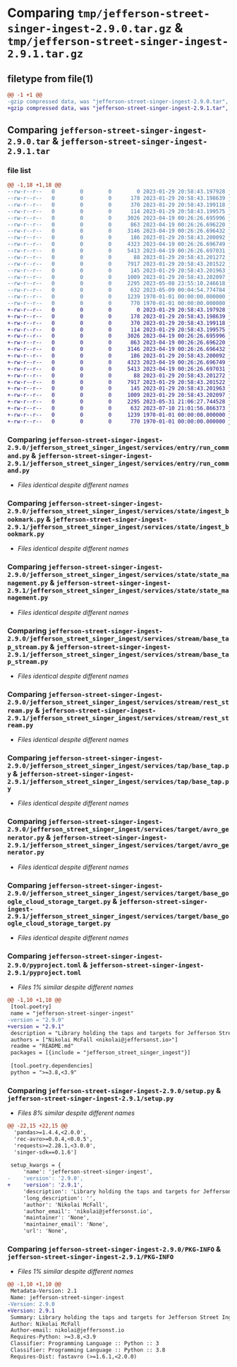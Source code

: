 # Comparing `tmp/jefferson-street-singer-ingest-2.9.0.tar.gz` & `tmp/jefferson-street-singer-ingest-2.9.1.tar.gz`

## filetype from file(1)

```diff
@@ -1 +1 @@
-gzip compressed data, was "jefferson-street-singer-ingest-2.9.0.tar", max compression
+gzip compressed data, was "jefferson-street-singer-ingest-2.9.1.tar", max compression
```

## Comparing `jefferson-street-singer-ingest-2.9.0.tar` & `jefferson-street-singer-ingest-2.9.1.tar`

### file list

```diff
@@ -1,18 +1,18 @@
--rw-r--r--   0        0        0        0 2023-01-29 20:58:43.197928 jefferson-street-singer-ingest-2.9.0/README.md
--rw-r--r--   0        0        0      178 2023-01-29 20:58:43.198639 jefferson-street-singer-ingest-2.9.0/jefferson_street_singer_ingest/__init__.py
--rw-r--r--   0        0        0      370 2023-01-29 20:58:43.199118 jefferson-street-singer-ingest-2.9.0/jefferson_street_singer_ingest/services/__init__.py
--rw-r--r--   0        0        0      114 2023-01-29 20:58:43.199575 jefferson-street-singer-ingest-2.9.0/jefferson_street_singer_ingest/services/entry/__init__.py
--rw-r--r--   0        0        0     3026 2023-04-19 00:26:26.695996 jefferson-street-singer-ingest-2.9.0/jefferson_street_singer_ingest/services/entry/run_command.py
--rw-r--r--   0        0        0      863 2023-04-19 00:26:26.696220 jefferson-street-singer-ingest-2.9.0/jefferson_street_singer_ingest/services/state/ingest_bookmark.py
--rw-r--r--   0        0        0     3146 2023-04-19 00:26:26.696432 jefferson-street-singer-ingest-2.9.0/jefferson_street_singer_ingest/services/state/state_management.py
--rw-r--r--   0        0        0      186 2023-01-29 20:58:43.200092 jefferson-street-singer-ingest-2.9.0/jefferson_street_singer_ingest/services/stream/__init__.py
--rw-r--r--   0        0        0     4323 2023-04-19 00:26:26.696749 jefferson-street-singer-ingest-2.9.0/jefferson_street_singer_ingest/services/stream/base_tap_stream.py
--rw-r--r--   0        0        0     5413 2023-04-19 00:26:26.697031 jefferson-street-singer-ingest-2.9.0/jefferson_street_singer_ingest/services/stream/rest_stream.py
--rw-r--r--   0        0        0       88 2023-01-29 20:58:43.201272 jefferson-street-singer-ingest-2.9.0/jefferson_street_singer_ingest/services/tap/__init__.py
--rw-r--r--   0        0        0     7917 2023-01-29 20:58:43.201522 jefferson-street-singer-ingest-2.9.0/jefferson_street_singer_ingest/services/tap/base_tap.py
--rw-r--r--   0        0        0      145 2023-01-29 20:58:43.201963 jefferson-street-singer-ingest-2.9.0/jefferson_street_singer_ingest/services/target/__init__.py
--rw-r--r--   0        0        0     1009 2023-01-29 20:58:43.202097 jefferson-street-singer-ingest-2.9.0/jefferson_street_singer_ingest/services/target/avro_generator.py
--rw-r--r--   0        0        0     2295 2023-05-08 23:55:10.246618 jefferson-street-singer-ingest-2.9.0/jefferson_street_singer_ingest/services/target/base_google_cloud_storage_target.py
--rw-r--r--   0        0        0      632 2023-05-09 00:04:54.774784 jefferson-street-singer-ingest-2.9.0/pyproject.toml
--rw-r--r--   0        0        0     1239 1970-01-01 00:00:00.000000 jefferson-street-singer-ingest-2.9.0/setup.py
--rw-r--r--   0        0        0      770 1970-01-01 00:00:00.000000 jefferson-street-singer-ingest-2.9.0/PKG-INFO
+-rw-r--r--   0        0        0        0 2023-01-29 20:58:43.197928 jefferson-street-singer-ingest-2.9.1/README.md
+-rw-r--r--   0        0        0      178 2023-01-29 20:58:43.198639 jefferson-street-singer-ingest-2.9.1/jefferson_street_singer_ingest/__init__.py
+-rw-r--r--   0        0        0      370 2023-01-29 20:58:43.199118 jefferson-street-singer-ingest-2.9.1/jefferson_street_singer_ingest/services/__init__.py
+-rw-r--r--   0        0        0      114 2023-01-29 20:58:43.199575 jefferson-street-singer-ingest-2.9.1/jefferson_street_singer_ingest/services/entry/__init__.py
+-rw-r--r--   0        0        0     3026 2023-04-19 00:26:26.695996 jefferson-street-singer-ingest-2.9.1/jefferson_street_singer_ingest/services/entry/run_command.py
+-rw-r--r--   0        0        0      863 2023-04-19 00:26:26.696220 jefferson-street-singer-ingest-2.9.1/jefferson_street_singer_ingest/services/state/ingest_bookmark.py
+-rw-r--r--   0        0        0     3146 2023-04-19 00:26:26.696432 jefferson-street-singer-ingest-2.9.1/jefferson_street_singer_ingest/services/state/state_management.py
+-rw-r--r--   0        0        0      186 2023-01-29 20:58:43.200092 jefferson-street-singer-ingest-2.9.1/jefferson_street_singer_ingest/services/stream/__init__.py
+-rw-r--r--   0        0        0     4323 2023-04-19 00:26:26.696749 jefferson-street-singer-ingest-2.9.1/jefferson_street_singer_ingest/services/stream/base_tap_stream.py
+-rw-r--r--   0        0        0     5413 2023-04-19 00:26:26.697031 jefferson-street-singer-ingest-2.9.1/jefferson_street_singer_ingest/services/stream/rest_stream.py
+-rw-r--r--   0        0        0       88 2023-01-29 20:58:43.201272 jefferson-street-singer-ingest-2.9.1/jefferson_street_singer_ingest/services/tap/__init__.py
+-rw-r--r--   0        0        0     7917 2023-01-29 20:58:43.201522 jefferson-street-singer-ingest-2.9.1/jefferson_street_singer_ingest/services/tap/base_tap.py
+-rw-r--r--   0        0        0      145 2023-01-29 20:58:43.201963 jefferson-street-singer-ingest-2.9.1/jefferson_street_singer_ingest/services/target/__init__.py
+-rw-r--r--   0        0        0     1009 2023-01-29 20:58:43.202097 jefferson-street-singer-ingest-2.9.1/jefferson_street_singer_ingest/services/target/avro_generator.py
+-rw-r--r--   0        0        0     2295 2023-05-31 21:06:27.744528 jefferson-street-singer-ingest-2.9.1/jefferson_street_singer_ingest/services/target/base_google_cloud_storage_target.py
+-rw-r--r--   0        0        0      632 2023-07-10 21:01:56.866373 jefferson-street-singer-ingest-2.9.1/pyproject.toml
+-rw-r--r--   0        0        0     1239 1970-01-01 00:00:00.000000 jefferson-street-singer-ingest-2.9.1/setup.py
+-rw-r--r--   0        0        0      770 1970-01-01 00:00:00.000000 jefferson-street-singer-ingest-2.9.1/PKG-INFO
```

### Comparing `jefferson-street-singer-ingest-2.9.0/jefferson_street_singer_ingest/services/entry/run_command.py` & `jefferson-street-singer-ingest-2.9.1/jefferson_street_singer_ingest/services/entry/run_command.py`

 * *Files identical despite different names*

### Comparing `jefferson-street-singer-ingest-2.9.0/jefferson_street_singer_ingest/services/state/ingest_bookmark.py` & `jefferson-street-singer-ingest-2.9.1/jefferson_street_singer_ingest/services/state/ingest_bookmark.py`

 * *Files identical despite different names*

### Comparing `jefferson-street-singer-ingest-2.9.0/jefferson_street_singer_ingest/services/state/state_management.py` & `jefferson-street-singer-ingest-2.9.1/jefferson_street_singer_ingest/services/state/state_management.py`

 * *Files identical despite different names*

### Comparing `jefferson-street-singer-ingest-2.9.0/jefferson_street_singer_ingest/services/stream/base_tap_stream.py` & `jefferson-street-singer-ingest-2.9.1/jefferson_street_singer_ingest/services/stream/base_tap_stream.py`

 * *Files identical despite different names*

### Comparing `jefferson-street-singer-ingest-2.9.0/jefferson_street_singer_ingest/services/stream/rest_stream.py` & `jefferson-street-singer-ingest-2.9.1/jefferson_street_singer_ingest/services/stream/rest_stream.py`

 * *Files identical despite different names*

### Comparing `jefferson-street-singer-ingest-2.9.0/jefferson_street_singer_ingest/services/tap/base_tap.py` & `jefferson-street-singer-ingest-2.9.1/jefferson_street_singer_ingest/services/tap/base_tap.py`

 * *Files identical despite different names*

### Comparing `jefferson-street-singer-ingest-2.9.0/jefferson_street_singer_ingest/services/target/avro_generator.py` & `jefferson-street-singer-ingest-2.9.1/jefferson_street_singer_ingest/services/target/avro_generator.py`

 * *Files identical despite different names*

### Comparing `jefferson-street-singer-ingest-2.9.0/jefferson_street_singer_ingest/services/target/base_google_cloud_storage_target.py` & `jefferson-street-singer-ingest-2.9.1/jefferson_street_singer_ingest/services/target/base_google_cloud_storage_target.py`

 * *Files identical despite different names*

### Comparing `jefferson-street-singer-ingest-2.9.0/pyproject.toml` & `jefferson-street-singer-ingest-2.9.1/pyproject.toml`

 * *Files 1% similar despite different names*

```diff
@@ -1,10 +1,10 @@
 [tool.poetry]
 name = "jefferson-street-singer-ingest"
-version = "2.9.0"
+version = "2.9.1"
 description = "Library holding the taps and targets for Jefferson Street Ingestion"
 authors = ["Nikolai McFall <nikolai@jeffersonst.io>"]
 readme = "README.md"
 packages = [{include = "jefferson_street_singer_ingest"}]
 
 [tool.poetry.dependencies]
 python = ">=3.8,<3.9"
```

### Comparing `jefferson-street-singer-ingest-2.9.0/setup.py` & `jefferson-street-singer-ingest-2.9.1/setup.py`

 * *Files 8% similar despite different names*

```diff
@@ -22,15 +22,15 @@
  'pandas>=1.4.4,<2.0.0',
  'rec-avro>=0.0.4,<0.0.5',
  'requests>=2.28.1,<3.0.0',
  'singer-sdk==0.1.6']
 
 setup_kwargs = {
     'name': 'jefferson-street-singer-ingest',
-    'version': '2.9.0',
+    'version': '2.9.1',
     'description': 'Library holding the taps and targets for Jefferson Street Ingestion',
     'long_description': '',
     'author': 'Nikolai McFall',
     'author_email': 'nikolai@jeffersonst.io',
     'maintainer': 'None',
     'maintainer_email': 'None',
     'url': 'None',
```

### Comparing `jefferson-street-singer-ingest-2.9.0/PKG-INFO` & `jefferson-street-singer-ingest-2.9.1/PKG-INFO`

 * *Files 1% similar despite different names*

```diff
@@ -1,10 +1,10 @@
 Metadata-Version: 2.1
 Name: jefferson-street-singer-ingest
-Version: 2.9.0
+Version: 2.9.1
 Summary: Library holding the taps and targets for Jefferson Street Ingestion
 Author: Nikolai McFall
 Author-email: nikolai@jeffersonst.io
 Requires-Python: >=3.8,<3.9
 Classifier: Programming Language :: Python :: 3
 Classifier: Programming Language :: Python :: 3.8
 Requires-Dist: fastavro (>=1.6.1,<2.0.0)
```


